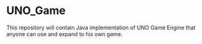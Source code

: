 # UNO_Game
This repository will contain Java implementation of UNO Game Engine that anyone can use and expand to his own game. 

